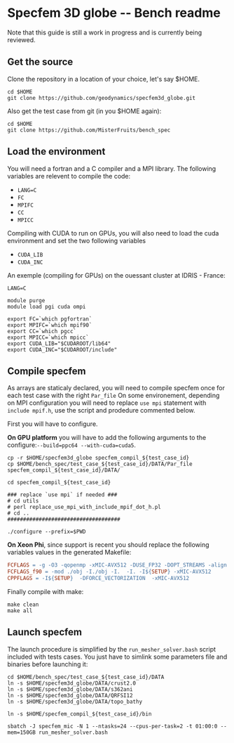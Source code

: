 # Specfem 3D globe -- Bench readme

Note that this guide is still a work in progress and is currently being reviewed.

## Get the source

Clone the repository in a location of your choice, let's say $HOME.

```shell
cd $HOME
git clone https://github.com/geodynamics/specfem3d_globe.git
```

Also get the test case from git (in you $HOME again):
```shell
cd $HOME
git clone https://github.com/MisterFruits/bench_spec
```

## Load the environment

You will need a fortran and a C compiler and a MPI library.
The following variables are relevent to compile the code:

 - `LANG=C`
 - `FC`
 - `MPIFC`
 - `CC`
 - `MPICC`

Compiling with CUDA to run on GPUs, you will also need to load the cuda environment
and set the two following variables

 - `CUDA_LIB`
 - `CUDA_INC`

An exemple (compiling for GPUs) on the ouessant cluster at IDRIS - France:

```shell
LANG=C

module purge
module load pgi cuda ompi

export FC=`which pgfortran`
export MPIFC=`which mpif90`
export CC=`which pgcc`
export MPICC=`which mpicc`
export CUDA_LIB="$CUDAROOT/lib64"
export CUDA_INC="$CUDAROOT/include"
```

## Compile specfem

As arrays are staticaly declared, you will need to compile specfem once for each
test case with the right `Par_file`
On some environement, depending on MPI configuration you will need to replace
`use mpi` statement with `include mpif.h`, use the script and prodedure commented
below.

First you will have to configure.

**On GPU platform** you will have to add the following arguments to the
configure:`--build=ppc64 --with-cuda=cuda5`.

```shell
cp -r $HOME/specfem3d_globe specfem_compil_${test_case_id}
cp $HOME/bench_spec/test_case_${test_case_id}/DATA/Par_file specfem_compil_${test_case_id}/DATA/

cd specfem_compil_${test_case_id}

### replace `use mpi` if needed ###
# cd utils
# perl replace_use_mpi_with_include_mpif_dot_h.pl
# cd ..
####################################

./configure --prefix=$PWD
```

**On Xeon Phi**, since support is recent you should replace the following variables
values in the generated Makefile:

```Makefile
FCFLAGS = -g -O3 -qopenmp -xMIC-AVX512 -DUSE_FP32 -DOPT_STREAMS -align array64byte  -fp-model fast=2 -traceback -mcmodel=large
FCFLAGS_f90 = -mod ./obj -I./obj -I.  -I. -I${SETUP} -xMIC-AVX512
CPPFLAGS = -I${SETUP}  -DFORCE_VECTORIZATION  -xMIC-AVX512
```

Finally compile with make:
```shell
make clean
make all
```

## Launch specfem

The launch procedure is simplified by the `run_mesher_solver.bash` script included
with tests cases. You just have to simlink some parameters file and binaries before launching it:

```
cd $HOME/bench_spec/test_case_${test_case_id}/DATA
ln -s $HOME/specfem3d_globe/DATA/crust2.0
ln -s $HOME/specfem3d_globe/DATA/s362ani
ln -s $HOME/specfem3d_globe/DATA/QRFSI12
ln -s $HOME/specfem3d_globe/DATA/topo_bathy

ln -s $HOME/specfem_compil_${test_case_id}/bin

sbatch -J specfem_mic -N 1 --ntasks=24 --cpus-per-task=2 -t 01:00:0 --mem=150GB run_mesher_solver.bash

```







